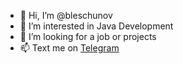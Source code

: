 - 👋 Hi, I’m @bleschunov
- 👀 I’m interested in Java Development
- 💞️ I’m looking for a job or projects
- 📫 Text me on [Telegram](t.me/dmitrybleschunov)
